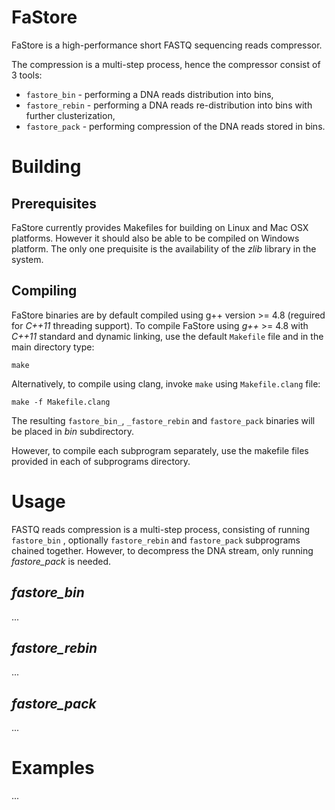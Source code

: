 # FaStore
FaStore is a high-performance short FASTQ sequencing reads compressor.

The compression is a multi-step process, hence the compressor consist of 3 tools:

* `fastore_bin` - performing a DNA reads distribution into bins,
* `fastore_rebin` - performing a DNA reads re-distribution into bins with further clusterization,
* `fastore_pack` - performing compression of the DNA reads stored in bins.


# Building

## Prerequisites

FaStore currently provides Makefiles for building on Linux and Mac OSX platforms.
However it should also be able to be compiled on Windows platform. 
The only one prequisite is the availability of the _zlib_ library in the system.


## Compiling

FaStore binaries are by default compiled using g++ version >= 4.8 (reguired for _C++11_ threading support). 
To compile FaStore using _g++_ >= 4.8 with _C++11_ standard and dynamic linking, use the default `Makefile` file and in the main directory type:
    
    make

Alternatively, to compile using clang, invoke `make` using `Makefile.clang` file:

	make -f Makefile.clang

The resulting `fastore_bin_`, `_fastore_rebin` and `fastore_pack` binaries will be placed in _bin_ subdirectory.


However, to compile each subprogram separately, use the makefile files provided in each of subprograms directory.


# Usage

FASTQ reads compression is a multi-step process, consisting of running `fastore_bin` , optionally `fastore_rebin` and `fastore_pack` subprograms chained together. However, to decompress the DNA stream, only running _fastore\_pack_ is needed.

## _fastore\_bin_

...

## _fastore\_rebin_

...

## _fastore\_pack_

...


# Examples

...

